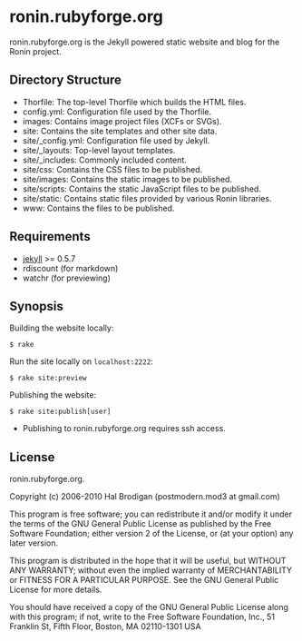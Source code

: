 ronin.rubyforge.org
===================

ronin.rubyforge.org is the Jekyll powered static website and blog for the
Ronin project.

Directory Structure
-------------------

* Thorfile: The top-level Thorfile which builds the HTML files.
* config.yml: Configuration file used by the Thorfile.
* images: Contains image project files (XCFs or SVGs).
* site: Contains the site templates and other site data.
* site/_config.yml: Configuration file used by Jekyll.
* site/_layouts: Top-level layout templates.
* site/_includes: Commonly included content.
* site/css: Contains the CSS files to be published.
* site/images: Contains the static images to be published.
* site/scripts: Contains the static JavaScript files to be published.
* site/static: Contains static files provided by various Ronin libraries.
* www: Contains the files to be published.

Requirements
------------

* [jekyll](http://github.com/mojombo/jekyll) >= 0.5.7
* rdiscount (for markdown)
* watchr (for previewing)

Synopsis
--------

Building the website locally:

    $ rake

Run the site locally on `localhost:2222`:

    $ rake site:preview

Publishing the website:

    $ rake site:publish[user]

* Publishing to ronin.rubyforge.org requires ssh access.

License
-------

ronin.rubyforge.org.

Copyright (c) 2006-2010 Hal Brodigan (postmodern.mod3 at gmail.com)

This program is free software; you can redistribute it and/or modify
it under the terms of the GNU General Public License as published by
the Free Software Foundation; either version 2 of the License, or
(at your option) any later version.

This program is distributed in the hope that it will be useful,
but WITHOUT ANY WARRANTY; without even the implied warranty of
MERCHANTABILITY or FITNESS FOR A PARTICULAR PURPOSE.  See the
GNU General Public License for more details.

You should have received a copy of the GNU General Public License
along with this program; if not, write to the Free Software
Foundation, Inc., 51 Franklin St, Fifth Floor, Boston, MA  02110-1301  USA
